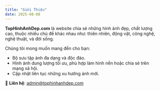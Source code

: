 ```yaml
---
title: "Giới Thiệu"
date: 2025-08-08
---
```


**TopHinhAnhDep.com** là website chia sẻ những hình ảnh đẹp, chất lượng cao, thuộc nhiều chủ đề khác nhau như: thiên nhiên, động vật, công nghệ, nghệ thuật, và đời sống.

Chúng tôi mong muốn mang đến cho bạn:
- Bộ sưu tập ảnh đa dạng và độc đáo.
- Hình ảnh dung lượng tối ưu, phù hợp làm hình nền hoặc chia sẻ trên mạng xã hội.
- Cập nhật liên tục những xu hướng ảnh mới.

📧 **Liên hệ**: admin@tophinhanhdep.com
